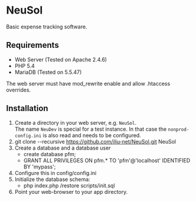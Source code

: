 # NeuSol

Basic expense tracking software.

## Requirements

- Web Server (Tested on Apache 2.4.6)
- PHP 5.4
- MariaDB (Tested on 5.5.47)

The web server must have mod_rewrite enable and allow .htaccess overrides.


## Installation

1. Create a directory in your web server, e.g. `NeuSol`.  
   The name `NeuDev` is special for a test instance.  In that case the
   `nonprod-config.ini` is also read and needs to be configured.
2. git clone --recursive https://github.com/iliu-net/NeuSol.git NeuSol
3. Create a database and a database user
   - create database pfm;
   - GRANT ALL PRIVILEGES ON pfm.* TO 'pfm'@'localhost' IDENTIFIED BY 'mypass';
4. Configure this in config/config.ini
5. Initialize the database schema:
   - php index.php /restore scripts/init.sql
6. Point your web-browser to your app directory.


